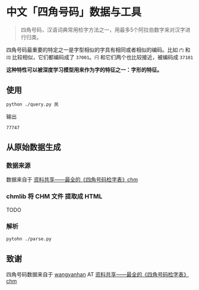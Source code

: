 # 中文「四角号码」数据与工具

> 四角号码，汉语词典常用检字方法之一，用最多5个阿拉伯数字来对汉字进行归类。

四角号码最重要的特定之一是字型相似的字具有相同或者相似的编码。比如 `门` 和 `闫` 比较相似，它们都编码成了 `37001`。`闩` 和它们两个也比较接近，被编码成 `37101`

**这种特性可以被深度学习模型用来作为字的特征之一：字形的特征。**

## 使用
```bash
python ./query.py 民
```

输出

```text
77747
```

## 从原始数据生成
### 数据来源
数据来自于 [资料共享——最全的《四角号码检字表》chm](http://bbs.unispim.com/forum.php?mod=viewthread&tid=31674)

### chmlib 将 CHM 文件 提取成 HTML
TODO

### 解析
```bash
pytohn ./parse.py
```

## 致谢
四角号码数据来自于 [wangyanhan](http://bbs.unispim.com/home.php?mod=space&uid=59433) AT [资料共享——最全的《四角号码检字表》chm](http://bbs.unispim.com/forum.php?mod=viewthread&tid=31674)

